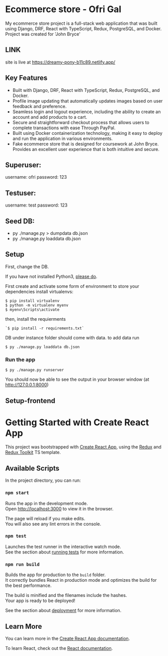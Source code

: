 
# Ecommerce store - Ofri Gal

My ecommerce store project is a full-stack web application that was built using Django, DRF, React with TypeScript, Redux, PostgreSQL, and Docker. 
Project was created for 'John Bryce' 

## LINK
site is live at https://dreamy-pony-b11c89.netlify.app/


## Key Features
* Built with Django, DRF, React with TypeScript, Redux, PostgreSQL, and Docker.
* Profile image updating that automatically updates images based on user feedback and preference.
* Seamless login and logout experience,  including the ability to create an account and add products to a cart.
* Secure and straightforward checkout process that allows users to complete transactions with ease Through PayPal.
* Built using Docker containerization technology, making it easy to deploy and run the application in various environments.
* Fake ecommerce store that is designed for coursework at John Bryce.
Provides an excellent user experience that is both intuitive and secure.

## Superuser:
username: ofri
password: 123

## Testuser:
username: test
password: 123

## Seed DB:
* py ./manage.py > dumpdata db.json
* py ./manage.py loaddata db.json


## Setup

First, change the DB.

If you have not installed Python3, [please do](https://www.python.org/downloads/).

First create and activate some form of environment to store your dependencies
install virtualenvs:
```
$ pip install virtualenv
$ python -m virtualenv myenv
$ myenv\Scripts\activate
```

then, install the requierments 
```
`$ pip install -r requirements.txt`
```
DB under instance folder should come with data.
to add data  run
```
$ py ./manage.py loaddata db.json

```

### Run the app

`$ py ./manage.py runserver`

You should now be able to see the output in your browser window (at http://127.0.0.1:8000) 





## Setup-frontend
# Getting Started with Create React App

This project was bootstrapped with [Create React App](https://github.com/facebook/create-react-app), using the [Redux](https://redux.js.org/) and [Redux Toolkit](https://redux-toolkit.js.org/) TS template.

## Available Scripts

In the project directory, you can run:

### `npm start`

Runs the app in the development mode.\
Open [http://localhost:3000](http://localhost:3000) to view it in the browser.

The page will reload if you make edits.\
You will also see any lint errors in the console.

### `npm test`

Launches the test runner in the interactive watch mode.\
See the section about [running tests](https://facebook.github.io/create-react-app/docs/running-tests) for more information.

### `npm run build`

Builds the app for production to the `build` folder.\
It correctly bundles React in production mode and optimizes the build for the best performance.

The build is minified and the filenames include the hashes.\
Your app is ready to be deployed!

See the section about [deployment](https://facebook.github.io/create-react-app/docs/deployment) for more information.


## Learn More

You can learn more in the [Create React App documentation](https://facebook.github.io/create-react-app/docs/getting-started).

To learn React, check out the [React documentation](https://reactjs.org/).

